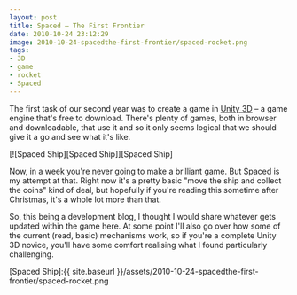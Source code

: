 ```yaml
---
layout: post
title: Spaced – The First Frontier
date: 2010-10-24 23:12:29
image: 2010-10-24-spacedthe-first-frontier/spaced-rocket.png
tags:
- 3D
- game
- rocket
- Spaced
---
```

The first task of our second year was to create a game in [Unity 3D][Unity] – a game engine that's free to download. There's plenty of games, both in browser and downloadable, that use it and so it only seems logical that we should give it a go and see what it's like.

[![Spaced Ship][Spaced Ship]][Spaced Ship]

Now, in a week you're never going to make a brilliant game. But Spaced is my attempt at that. Right now it's a pretty basic "move the ship and collect the coins" kind of deal, but hopefully if you're reading this sometime after Christmas, it's a whole lot more than that. 

So, this being a development blog, I thought I would share whatever gets updated within the game here. At some point I'll also go over how some of the current (read, basic) mechanisms work, so if you're a complete Unity 3D novice, you'll have some comfort realising what I found particularly challenging.

[Spaced Ship]:{{ site.baseurl }}/assets/2010-10-24-spacedthe-first-frontier/spaced-rocket.png

[Unity]:http://unity3d.com/